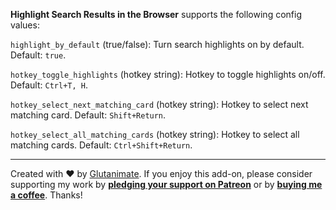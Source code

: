 **Highlight Search Results in the Browser** supports the following config values:

`highlight_by_default` (true/false): Turn search highlights on by default. Default: `true`.

`hotkey_toggle_highlights` (hotkey string): Hotkey to toggle highlights on/off. Default: `Ctrl+T, H`.

`hotkey_select_next_matching_card` (hotkey string): Hotkey to select next matching card. Default: `Shift+Return`.

`hotkey_select_all_matching_cards` (hotkey string): Hotkey to select all matching cards. Default: `Ctrl+Shift+Return`.

---

Created with ❤️ by [Glutanimate](https://glutanimate.com). If you enjoy this add-on, please consider supporting my work by **[pledging your support on Patreon](https://www.patreon.com/bePatron?u=7522179)** or by **[buying me a coffee](https://ko-fi.com/X8X0L4YV)**. Thanks!